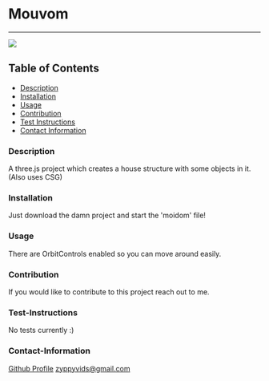 # Mouvom
----

<a href="https://shields.io/badge/points-5%2F5-brightgreen"><img src="https://shields.io/badge/points-5%2F5-brightgreen"></a>

## Table of Contents
- [Description](#description)
- [Installation](#installation)
- [Usage](#usage)
- [Contribution](#contribution)
- [Test Instructions](#test-instructions)
- [Contact Information](#contact-information)

### Description
A three.js project which creates a house structure with some objects in it. (Also uses CSG)

### Installation
Just download the damn project and start the 'moidom' file!

### Usage
There are OrbitControls enabled so you can move around easily.

### Contribution
If you would like to contribute to this project reach out to me.

### Test-Instructions
No tests currently :)

### Contact-Information
[Github Profile](https://github.com/zyppyvids)
zyppyvids@gmail.com

